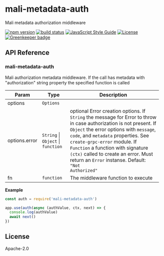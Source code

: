 # mali-metadata-auth

Mali metadata authorization middleware

[![npm version](https://img.shields.io/npm/v/mali-metadata-auth.svg?style=flat-square)](https://www.npmjs.com/package/mali-metadata-auth)
[![build status](https://img.shields.io/travis/malijs/metadata-auth/master.svg?style=flat-square)](https://travis-ci.org/malijs/metadata-auth)
[![JavaScript Style Guide](https://img.shields.io/badge/code_style-standard-brightgreen.svg?style=flat-square)](https://standardjs.com)
[![License](https://img.shields.io/github/license/malijs/metadata-auth.svg?style=flat-square)](https://raw.githubusercontent.com/malijs/metadata-auth/master/LICENSE)
[![Greenkeeper badge](https://badges.greenkeeper.io/malijs/metadata-auth.svg)](https://greenkeeper.io/)

## API Reference

<a name="module_mali-metadata-auth"></a>

### mali-metadata-auth
Mali authorization metadata middleware.
If the call has metadata with "authorization" string property the specified function is called


| Param | Type | Description |
| --- | --- | --- |
| options | <code>Options</code> |  |
| options.error | <code>String</code> \| <code>Object</code> \| <code>function</code> | optional Error creation options.                                                If <code>String</code> the message for Error to throw in case                                                authorization is not present.                                                If <code>Object</code> the error options with <code>message</code>,                                                <code>code</code>, and <code>metadata</code> properties. See <code>create-grpc-error</code>                                                module.                                                If <code>Function</code> a function with signature <code>(ctx)</code>                                                called to create an error. Must return an <code>Error</code> instanse.                                                Default: <code>"Not Authorized"</code> |
| fn | <code>function</code> | The middleware function to execute |

**Example**  
```js
const auth = require('mali-metadata-auth')

app.use(auth(async (authValue, ctx, next) => {
  console.log(authValue)
  await next()
})
```

## License

  Apache-2.0
